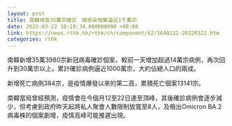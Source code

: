 ```yaml
---
layout: post
title: 南韓增逾35萬宗確診　總感染個案逼近1千萬宗
date: 2022-03-22 10:19:34.000000000 +08:00
link: https://news.rthk.hk/rthk/ch/component/k2/1640222-20220322.htm
categories: rthk
---
```


南韓新增35萬3980宗新冠病毒確診個案，較前一天增加超過14萬宗病例，再次回升到30萬宗以上，累計確診病例逼近1000萬宗，大約佔總人口的兩成。

新增死亡病例384宗，是疫情爆發以來的第二高，累積死亡個案13141宗。

南韓當局曾經預測，疫情會在今個月12至22日達至頂峰，其後確診病例會逐步減少，但考慮到政府昨天起將私人聚會人數限制放寬至8人，及檢出Omicron BA.2病毒株的個案劇增，疫情高峰可能推遲出現。
